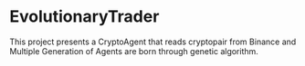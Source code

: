 # EvolutionaryTrader
This project presents a CryptoAgent that reads cryptopair from Binance and Multiple Generation of Agents are born through genetic algorithm.
